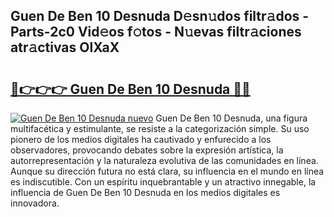 ## Guen De Ben 10 Desnuda D𝚎sn𝚞dos filtr𝚊dos - Parts-2c0 Vid𝚎os f𝚘tos - N𝚞evas filtr𝚊ciones atr𝚊ctivas OlXaX

# <h2><a href="http://mb0zgf.tromn.icu/?c=Guen+De+Ben+10+Desnuda">🔗👉👉👉 Guen De Ben 10 Desnuda 🔗🔗</a></h2>

[![Guen De Ben 10 Desnuda nuevo](https://i.imgur.com/pEAQMta.gif)](http://mb0zgf.tromn.icu/?c=Guen+De+Ben+10+Desnuda)
Guen De Ben 10 Desnuda, una figura multifacética y estimulante, se resiste a la categorización simple. Su uso pionero de los medios digitales ha cautivado y enfurecido a los observadores, provocando debates sobre la expresión artística, la autorrepresentación y la naturaleza evolutiva de las comunidades en línea. Aunque su dirección futura no está clara, su influencia en el mundo en línea es indiscutible. Con un espíritu inquebrantable y un atractivo innegable, la influencia de Guen De Ben 10 Desnuda en los medios digitales es innovadora.
